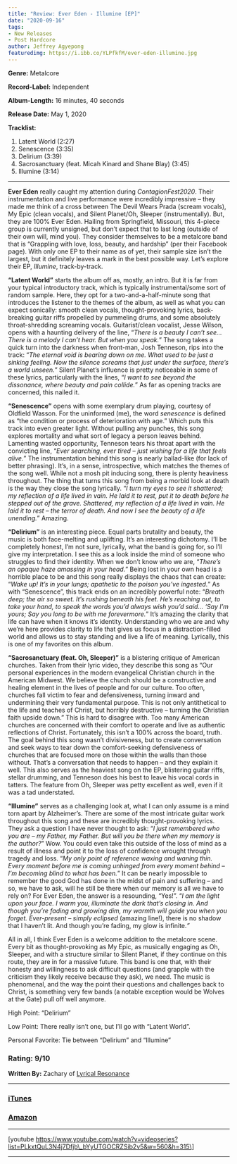 ```yaml
---
title: "Review: Ever Eden - Illumine [EP]"
date: "2020-09-16"
tags:
- New Releases
- Post Hardcore
author: Jeffrey Agyepong
featuredimg: https://i.ibb.co/YLPfkfM/ever-eden-illumine.jpg
---
```


**Genre:** Metalcore

**Record-Label:** Independent

**Album-Length:** 16 minutes, 40 seconds

**Release Date:** May 1, 2020

**Tracklist:**

1. Latent World (2:27)
2. Senescence (3:35)
3. Delirium (3:39)
4. Sacrosanctuary (feat. Micah Kinard and Shane Blay) (3:45)
5. Illumine (3:14)

* * *

**Ever Eden** really caught my attention during _ContagionFest2020_. Their instrumentation and live performance were incredibly impressive – they made me think of a cross between The Devil Wears Prada (scream vocals), My Epic (clean vocals), and Silent Planet/Oh, Sleeper (instrumentally). But, they are 100% Ever Eden. Hailing from Springfield, Missouri, this 4-piece group is currently unsigned, but don’t expect that to last long (outside of their own will, mind you). They consider themselves to be a metalcore band that is “Grappling with love, loss, beauty, and hardship” (per their Facebook page). With only one EP to their name as of yet, their sample size isn’t the largest, but it definitely leaves a mark in the best possible way. Let’s explore their EP, _Illumine_, track-by-track.

**“Latent World”** starts the album off as, mostly, an intro. But it is far from your typical introductory track, which is typically instrumental/some sort of random sample. Here, they opt for a two-and-a-half-minute song that introduces the listener to the themes of the album, as well as what you can expect sonically: smooth clean vocals, thought-provoking lyrics, back-breaking guitar riffs propelled by pummeling drums, and some absolutely throat-shredding screaming vocals. Guitarist/clean vocalist, Jesse Wilson, opens with a haunting delivery of the line, “_There is a beauty I can’t see… There is a melody I can’t hear. But when you speak._” The song takes a quick turn into the darkness when front-man, Josh Tenneson, rips into the track: “_The eternal void is bearing down on me. What used to be just a sinking feeling. Now the silence screams that just under the surface, there’s a world unseen._” Silent Planet’s influence is pretty noticeable in some of these lyrics, particularly with the lines, “_I want to see beyond the dissonance, where beauty and pain collide._” As far as opening tracks are concerned, this nailed it.

**“Senescence”** opens with some exemplary drum playing, courtesy of Oldfield Wasson. For the uninformed (me), the word _senescence_ is defined as “the condition or process of deterioration with age.” Which puts this track into even greater light. Without pulling any punches, this song explores mortality and what sort of legacy a person leaves behind. Lamenting wasted opportunity, Tenneson tears his throat apart with the convicting line, “_Ever searching, ever tired – just wishing for a life that feels alive._” The instrumentation behind this song is nearly ballad-like (for lack of better phrasing). It’s, in a sense, introspective, which matches the themes of the song well. While not a mosh pit inducing song, there is plenty heaviness throughout. The thing that turns this song from being a morbid look at death is the way they close the song lyrically. “_I turn my eyes to see it shattered; my reflection of a life lived in vain. He laid it to rest, put it to death before he stepped out of the grave. Shattered, my reflection of a life lived in vain. He laid it to rest – the terror of death. And now I see the beauty of a life unending._” Amazing.

**“Delirium”** is an interesting piece. Equal parts brutality and beauty, the music is both face-melting and uplifting. It’s an interesting dichotomy. I’ll be completely honest, I’m not sure, lyrically, what the band is going for, so I’ll give my interpretation. I see this as a look inside the mind of someone who struggles to find their identity. When we don’t know who we are, “_There’s an opaque haze amassing in your head._” Being lost in your own head is a horrible place to be and this song really displays the chaos that can create: “_Wake up! It’s in your lungs; apathetic to the poison you’ve ingested._” As with “Senescence”, this track ends on an incredibly powerful note: “_Breath deep; the air so sweet. It’s rushing beneath his feet. He’s reaching out, to take your hand, to speak the words you’d always wish you’d said… ‘Say I’m yours; Say you long to be with me forevermore._” It’s amazing the clarity that life can have when it knows it’s identity. Understanding who we are and why we’re here provides clarity to life that gives us focus in a distraction-filled world and allows us to stay standing and live a life of meaning. Lyrically, this is one of my favorites on this album.

**“Sacrosanctuary (feat. Oh, Sleeper)”** is a blistering critique of American churches. Taken from their lyric video, they describe this song as “Our personal experiences in the modern evangelical Christian church in the American Midwest. We believe the church should be a constructive and healing element in the lives of people and for our culture. Too often, churches fall victim to fear and defensiveness, turning inward and undermining their very fundamental purpose. This is not only antithetical to the life and teaches of Christ, but horribly destructive – turning the Christian faith upside down.” This is hard to disagree with. Too many American churches are concerned with their comfort to operate and live as authentic reflections of Christ. Fortunately, this isn’t a 100% across the board, truth. The goal behind this song wasn’t divisiveness, but to create conversation and seek ways to tear down the comfort-seeking defensiveness of churches that are focused more on those within the walls than those without. That’s a conversation that needs to happen – and they explain it well. This also serves as the heaviest song on the EP, blistering guitar riffs, stellar drumming, and Tenneson does his best to leave his vocal cords in tatters. The feature from Oh, Sleeper was petty excellent as well, even if it was a tad understated.

**“Illumine”** serves as a challenging look at, what I can only assume is a mind torn apart by Alzheimer’s. There are some of the most intricate guitar work throughout this song and these are incredibly thought-provoking lyrics. They ask a question I have never thought to ask: “_I just remembered who you are – my Father, my Father. But will you be there when my memory is the author?_” Wow. You could even take this outside of the loss of mind as a result of illness and point it to the loss of confidence wrought through tragedy and loss. “_My only point of reference waxing and waning thin. Every moment before me is coming unhinged from every moment behind – I’m becoming blind to what has been._” It can be nearly impossible to remember the good God has done in the midst of pain and suffering – and so, we have to ask, will he still be there when our memory is all we have to rely on? For Ever Eden, the answer is a resounding, “Yes!”. “_I am the light upon your face. I warm you, illuminate the dark that’s closing in. And though you’re fading and growing dim, my warmth will guide you when you forget. Ever-present – simply eclipsed_ (amazing line!), there is no shadow that I haven’t lit. And though you’re fading, my glow is infinite._”_

All in all, I think Ever Eden is a welcome addition to the metalcore scene. Every bit as thought-provoking as My Epic, as musically engaging as Oh, Sleeper, and with a structure similar to Silent Planet, if they continue on this route, they are in for a massive future. This band is one that, with their honesty and willingness to ask difficult questions (and grapple with the criticism they likely receive because they ask), we need. The music is phenomenal, and the way the point their questions and challenges back to Christ, is something very few bands (a notable exception would be Wolves at the Gate) pull off well anymore.

High Point: “Delirium”

Low Point: There really isn’t one, but I’ll go with “Latent World”.

Personal Favorite: Tie between “Delirium” and “Illumine”

### **Rating:** 9/10

**Written By:** Zachary of [Lyrical Resonance](https://www.youtube.com/channel/UCPtHnXMx7APZGv91ItLaLEw)

* * *

### [iTunes](https://music.apple.com/us/album/illumine-ep/1507118730?app=itunes&at=10ldoD)

### [Amazon](https://www.amazon.com/Illumine-Ever-Eden/dp/B086X8H95D/ref=sr_1_1?dchild=1&keywords=ever+eden+illumine&qid=1589256130&s=dmusic&sr=1-1)

* * *

\[youtube https://www.youtube.com/watch?v=videoseries?list=PLkxtQuL3N4j7Dfjb\_bYyUTGOCRZSib2v5&w=560&h=315\]

* * *
